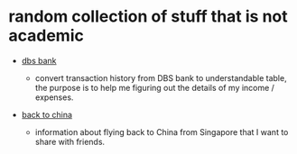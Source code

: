 
# random collection of stuff that is not academic

- [dbs bank](./dbs_bank)
    - convert transaction history from DBS bank to understandable table, the purpose is to help me figuring out the details of my income / expenses.

- [back to china](./back_to_china)
    - information about flying back to China from Singapore that I want to share with friends.
